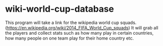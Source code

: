# wiki-world-cup-database
This program will take a link for the wikipedia world cup squads.  (https://en.wikipedia.org/wiki/2014_FIFA_World_Cup_squads)
It will grab all the players and collect stats such as how many play in certain countries, how many people on one team play for their home country etc.
